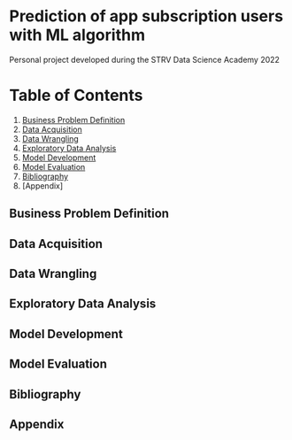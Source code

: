 # Prediction of app subscription users with ML algorithm
Personal project developed during the STRV Data Science Academy 2022


# Table of Contents
1. [Business Problem Definition](#business-problem-definition)
2. [Data Acquisition](#data-acquisition)
3. [Data Wrangling](#data-wrangling)
4. [Exploratory Data Analysis](#exploratory-data-analysis)
5. [Model Development](#model-development)
6. [Model Evaluation](#model-evaluation)
7. [Bibliography](#bibliography)
8. [Appendix]

## Business Problem Definition
## Data Acquisition
## Data Wrangling
## Exploratory Data Analysis
## Model Development 
## Model Evaluation
## Bibliography
## Appendix
